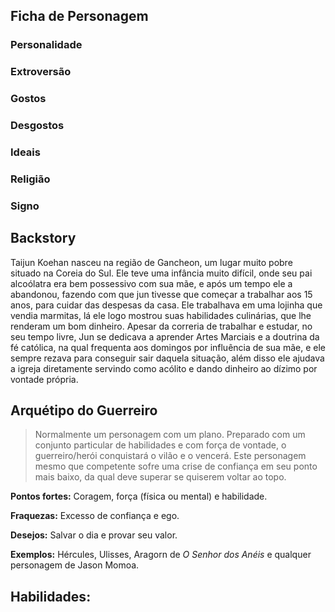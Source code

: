 ## Ficha de Personagem

### **Personalidade**

### **Extroversão** 

### **Gostos**

### **Desgostos**

### **Ideais**

### **Religião**

### **Signo**

## Backstory

Taijun Koehan nasceu na região de Gancheon, um lugar muito pobre situado na Coreia do Sul. Ele teve uma infância muito difícil, onde seu pai alcoólatra era bem possessivo com sua mãe, e após um tempo ele a abandonou, fazendo com que jun tivesse que começar a trabalhar aos 15 anos, para cuidar das despesas da casa. Ele trabalhava em uma lojinha que vendia marmitas, lá ele logo mostrou suas habilidades culinárias, que lhe renderam um bom dinheiro. Apesar da correria de trabalhar e estudar, no seu tempo livre, Jun se dedicava a aprender Artes Marciais e a doutrina da fé católica, na qual frequenta aos domingos por influência de sua mãe, e ele sempre rezava para conseguir sair daquela situação, além disso ele ajudava a igreja diretamente servindo como acólito e dando dinheiro ao dízimo por vontade própria.

## Arquétipo do Guerreiro

> Normalmente um personagem com um plano. Preparado com um conjunto particular de habilidades e com força de vontade, o guerreiro/herói conquistará o vilão e o vencerá. Este personagem mesmo que competente sofre uma crise de confiança em seu ponto mais baixo, da qual deve superar se quiserem voltar ao topo.

**Pontos fortes:** Coragem, força (física ou mental) e habilidade.

**Fraquezas:** Excesso de confiança e ego.

**Desejos:** Salvar o dia e provar seu valor.

**Exemplos:** Hércules, Ulisses, Aragorn de _O Senhor dos Anéis_ e qualquer personagem de Jason Momoa.

## Habilidades:

